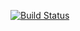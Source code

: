 [![Build Status](https://travis-ci.org/solomonj2k12/Web_Store.svg?branch=master)](https://travis-ci.org/solomonj2k12/Web_Store)